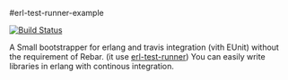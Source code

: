 #erl-test-runner-example

[![Build Status](https://travis-ci.org/altor/erl-test-runner-example.svg?branch=master)](https://travis-ci.org/altor/erl-test-runner-example)



A Small bootstrapper for erlang and travis integration (vith EUnit) without the requirement of Rebar. (it use [erl-test-runner](https://github.com/derniercri/erl-test-runner "erl-test-runner"))
You can easily write libraries in erlang with continous integration.



